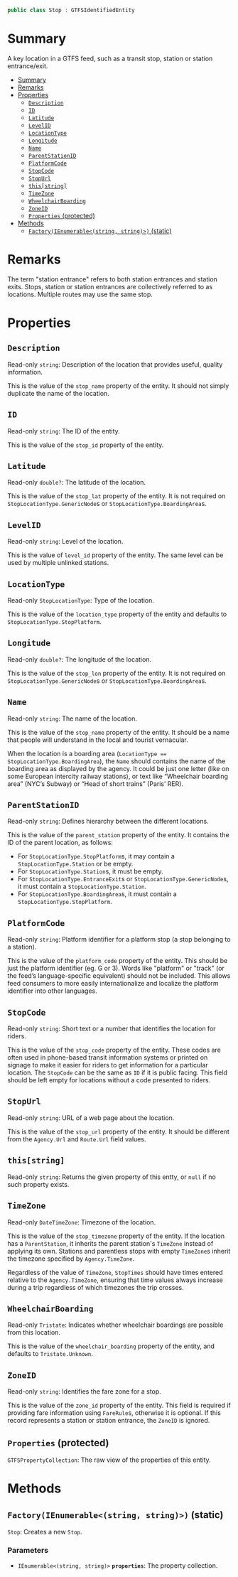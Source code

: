 ```csharp
public class Stop : GTFSIdentifiedEntity
```

# Summary
A key location in a GTFS feed, such as a transit stop, station or station entrance/exit.

- [Summary](#summary)
- [Remarks](#remarks)
- [Properties](#properties)
  - [`Description`](#description)
  - [`ID`](#id)
  - [`Latitude`](#latitude)
  - [`LevelID`](#levelid)
  - [`LocationType`](#locationtype)
  - [`Longitude`](#longitude)
  - [`Name`](#name)
  - [`ParentStationID`](#parentstationid)
  - [`PlatformCode`](#platformcode)
  - [`StopCode`](#stopcode)
  - [`StopUrl`](#stopurl)
  - [`this[string]`](#thisstring)
  - [`TimeZone`](#timezone)
  - [`WheelchairBoarding`](#wheelchairboarding)
  - [`ZoneID`](#zoneid)
  - [`Properties` (protected)](#properties-protected)
- [Methods](#methods)
  - [`Factory(IEnumerable<(string, string)>)` (static)](#factoryienumerablestring-string-static)



# Remarks
The term "station entrance" refers to both station entrances and station exits. Stops, station or station entrances are collectively referred to as locations. Multiple routes may use the same stop.



# Properties


## `Description`
Read-only `string`: Description of the location that provides useful, quality information.

This is the value of the `stop_name` property of the entity. It should not simply duplicate the name of the location.


## `ID`
Read-only `string`: The ID of the entity.

This is the value of the `stop_id` property of the entity.


## `Latitude`
Read-only `double?`: The latitude of the location.

This is the value of the `stop_lat` property of the entity. It is not required on `StopLocationType.GenericNode`s or `StopLocationType.BoardingArea`s.


## `LevelID`
Read-only `string`: Level of the location.

This is the value of `level_id` property of the entity. The same level can be used by multiple unlinked stations.


## `LocationType`
Read-only `StopLocationType`: Type of the location.

This is the value of the `location_type` property of the entity and defaults to `StopLocationType.StopPlatform`.


## `Longitude`
Read-only `double?`: The longitude of the location.

This is the value of the `stop_lon` property of the entity. It is not required on `StopLocationType.GenericNode`s or `StopLocationType.BoardingArea`s.


## `Name`
Read-only `string`: The name of the location.

This is the value of the `stop_name` property of the entity. It should be a name that people will understand in the local and tourist vernacular.

When the location is a boarding area (`LocationType == StopLocationType.BoardingArea`), the `Name` should contains the name of the boarding area as displayed by the agency. It could be just one letter (like on some European intercity railway stations), or text like “Wheelchair boarding area” (NYC’s Subway) or “Head of short trains” (Paris’ RER).


## `ParentStationID`
Read-only `string`: Defines hierarchy between the different locations.

This is the value of the `parent_station` property of the entity. It contains the ID of the parent location, as follows:

* For `StopLocationType.StopPlatform`s, it may contain a `StopLocationType.Station` or be empty.
* For `StopLocationType.Station`s, it must be empty.
* For `StopLocationType.EntranceExit`s or `StopLocationType.GenericNode`s, it must contain a `StopLocationType.Station`.
* For `StopLocationType.BoardingArea`s, it must contain a `StopLocationType.StopPlatform`.


## `PlatformCode`
Read-only `string`: Platform identifier for a platform stop (a stop belonging to a station).

This is the value of the `platform_code` property of the entity. This should be just the platform identifier (eg. G or 3). Words like "platform" or "track" (or the feed’s language-specific equivalent) should not be included. This allows feed consumers to more easily internationalize and localize the platform identifier into other languages.


## `StopCode`
Read-only `string`: Short text or a number that identifies the location for riders.

This is the value of the `stop_code` property of the entity. These codes are often used in phone-based transit information systems or printed on signage to make it easier for riders to get information for a particular location. The `StopCode` can be the same as `ID` if it is public facing. This field should be left empty for locations without a code presented to riders.


## `StopUrl`
Read-only `string`: URL of a web page about the location.

This is the value of the `stop_url` property of the entity. It should be different from the `Agency.Url` and `Route.Url` field values.


## `this[string]`
Read-only `string`: Returns the given property of this entty, or `null` if no such property exists.


## `TimeZone`
Read-only `DateTimeZone`: Timezone of the location.

This is the value of the `stop_timezone` property of the entity. If the location has a `ParentStation`, it inherits the parent station's `TimeZone` instead of applying its own. Stations and parentless stops with empty `TimeZone`s inherit the timezone specified by `Agency.TimeZone`.

Regardless of the value of `TimeZone`, `StopTimes` should have times entered relative to the `Agency.TimeZone`, ensuring that time values always increase during a trip regardless of which timezones the trip crosses.


## `WheelchairBoarding`
Read-only `Tristate`: Indicates whether wheelchair boardings are possible from this location.

This is the value of the `wheelchair_boarding` property of the entity, and defaults to `Tristate.Unknown`.


## `ZoneID`
Read-only `string`: Identifies the fare zone for a stop.

This is the value of the `zone_id` property of the entity. This field is required if providing fare information using `FareRule`s, otherwise it is optional. If this record represents a station or station entrance, the `ZoneID` is ignored.


## `Properties` (protected)
`GTFSPropertyCollection`: The raw view of the properties of this entity.



# Methods


## `Factory(IEnumerable<(string, string)>)` (static)
`Stop`: Creates a new `Stop`.

### Parameters
* `IEnumerable<(string, string)>` **`properties`**: The property collection.